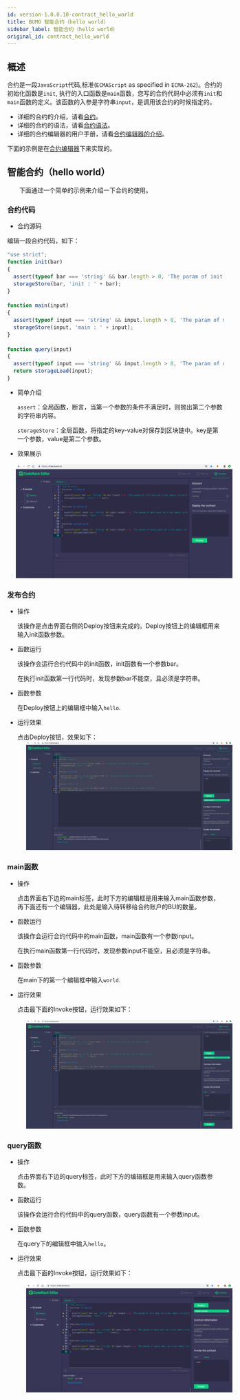 ```yaml
---
id: version-1.0.0.10-contract_hello_world
title: BUMO 智能合约（hello world）
sidebar_label: 智能合约（hello world）
original_id: contract_hello_world
---
```


## 概述
合约是一段`JavaScript`代码,标准(`ECMAScript` as specified in `ECMA-262`)。合约的初始化函数是`init`, 执行的入口函数是`main`函数，您写的合约代码中必须有`init`和`main`函数的定义。该函数的入参是字符串`input`，是调用该合约的时候指定的。

- 详细的合约的介绍，请看[合约](../introduction_to_smart_contract)。
- 详细的合约的语法，请看[合约语法](../syntax-in-smart-contract)。
- 详细的合约编辑器的用户手册，请看[合约编辑器的介绍](../introduction_to_smart_contract)。

下面的示例是在[合约编辑器](https://cme.bumo.io)下来实现的。



## 智能合约（hello world）

　　下面通过一个简单的示例来介绍一下合约的使用。



### 合约代码

- 合约源码

编辑一段合约代码，如下：

```javascript
"use strict";
function init(bar)
{
  assert(typeof bar === 'string' && bar.length > 0, 'The param of init must be a not empty string');
  storageStore(bar, 'init : ' + bar);
}

function main(input)
{
  assert(typeof input === 'string' && input.length > 0, 'The param of main must be a not empty string');
  storageStore(input, 'main : ' + input);
}

function query(input)
{ 
  assert(typeof input === 'string' && input.length > 0, 'The param of query must be a not empty string');
  return storageLoad(input);
}
```

- 简单介绍

  `assert`：全局函数，断言，当第一个参数的条件不满足时，则抛出第二个参数的字符串内容。

  `storageStore`：全局函数，将指定的key-value对保存到区块链中。key是第一个参数，value是第二个参数。

- 效果展示
<img src="/docs/assets/contractcodehelloworld.png" style= "margin-left: 20px">



### 发布合约

- 操作

  该操作是点击界面右侧的Deploy按钮来完成的。Deploy按钮上的编辑框用来输入init函数参数。

- 函数运行

  该操作会运行合约代码中的init函数，init函数有一个参数bar。

  在执行init函数第一行代码时，发现参数bar不能空，且必须是字符串。

- 函数参数

  在Deploy按钮上的编辑框中输入`hello`.

- 运行效果

  点击Deploy按钮，效果如下：
  <img src="/docs/assets/contractdeploy.png" style= "margin-left: 20px">



### main函数

- 操作

  点击界面右下边的main标签，此时下方的编辑框是用来输入main函数参数，再下面还有一个编辑器，此处是输入待转移给合约账户的BU的数量。

- 函数运行

  该操作会运行合约代码中的main函数，main函数有一个参数input。

  在执行main函数第一行代码时，发现参数input不能空，且必须是字符串。

- 函数参数

  在main下的第一个编辑框中输入`world`.

- 运行效果

  点击最下面的Invoke按钮，运行效果如下：

  <img src="/docs/assets/contractmain.png" style= "margin-left: 20px">



### query函数

- 操作

  点击界面右下边的query标签，此时下方的编辑框是用来输入query函数参数。

- 函数运行

  该操作会运行合约代码中的query函数，query函数有一个参数input。

- 函数参数

  在query下的编辑框中输入`hello`。

- 运行效果

  点击最下面的Invoke按钮，运行效果如下：

  <img src="/docs/assets/contractquery.png" style= "margin-left: 20px">